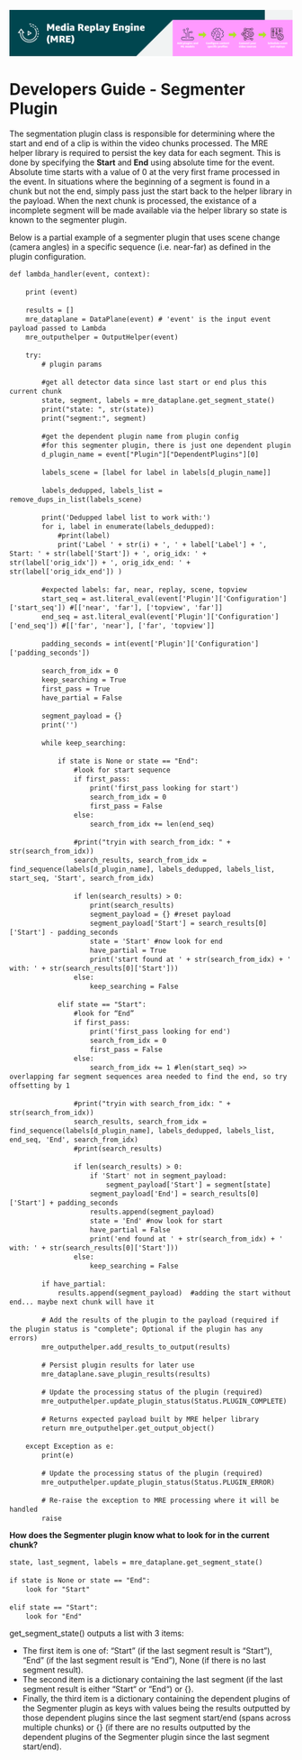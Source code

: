 [![Header](../assets/images/mre-header-1.png)](../../MRE-Developer-Guide.md)

# Developers Guide - Segmenter Plugin

The segmentation plugin class is responsible for determining where the start and end of a clip is within the video chunks processed. The MRE helper library is required to persist the key data for each segment. This is done by specifying the **Start** and **End** using absolute time for the event. Absolute time starts with a value of 0 at the very first frame processed in the event. In situations where the beginning of a segment is found in a chunk but not the end, simply pass just the start back to the helper library in the payload. When the next chunk is processed, the existance of a incomplete segment will be made available via the helper library so state is known to the segmenter plugin.

Below is a partial example of a segmenter plugin that uses scene change (camera angles) in a specific sequence (i.e. near-far) as defined in the plugin configuration.  

```
def lambda_handler(event, context):

    print (event)

    results = []
    mre_dataplane = DataPlane(event) # 'event' is the input event payload passed to Lambda
    mre_outputhelper = OutputHelper(event)

    try:
        # plugin params

        #get all detector data since last start or end plus this current chunk
        state, segment, labels = mre_dataplane.get_segment_state()
        print("state: ", str(state))
        print("segment:", segment)

        #get the dependent plugin name from plugin config
        #for this segmenter plugin, there is just one dependent plugin
        d_plugin_name = event["Plugin"]["DependentPlugins"][0]

        labels_scene = [label for label in labels[d_plugin_name]]

        labels_dedupped, labels_list = remove_dups_in_list(labels_scene)

        print('Dedupped label list to work with:')
        for i, label in enumerate(labels_dedupped):
            #print(label)
            print('Label ' + str(i) + ', ' + label['Label'] + ', Start: ' + str(label['Start']) + ', orig_idx: ' + str(label['orig_idx']) + ', orig_idx_end: ' + str(label['orig_idx_end']) )

        #expected labels: far, near, replay, scene, topview
        start_seq = ast.literal_eval(event['Plugin']['Configuration']['start_seq']) #[['near', 'far'], ['topview', 'far']]
        end_seq = ast.literal_eval(event['Plugin']['Configuration']['end_seq']) #[['far', 'near'], ['far', 'topview']]  

        padding_seconds = int(event['Plugin']['Configuration']['padding_seconds'])

        search_from_idx = 0
        keep_searching = True
        first_pass = True
        have_partial = False

        segment_payload = {}
        print('')            

        while keep_searching:

            if state is None or state == "End":
                #look for start sequence
                if first_pass:
                    print('first_pass looking for start')
                    search_from_idx = 0
                    first_pass = False
                else:
                    search_from_idx += len(end_seq)

                #print("tryin with search_from_idx: " + str(search_from_idx))
                search_results, search_from_idx = find_sequence(labels[d_plugin_name], labels_dedupped, labels_list, start_seq, 'Start', search_from_idx)

                if len(search_results) > 0:
                    print(search_results)
                    segment_payload = {} #reset payload
                    segment_payload['Start'] = search_results[0]['Start'] - padding_seconds
                    state = 'Start' #now look for end
                    have_partial = True
                    print('start found at ' + str(search_from_idx) + ' with: ' + str(search_results[0]['Start']))
                else:
                    keep_searching = False

            elif state == "Start":
                #look for “End”
                if first_pass:
                    print('first_pass looking for end')
                    search_from_idx = 0
                    first_pass = False
                else:
                    search_from_idx += 1 #len(start_seq) >> overlapping far segment sequences area needed to find the end, so try offsetting by 1

                #print("tryin with search_from_idx: " + str(search_from_idx))
                search_results, search_from_idx = find_sequence(labels[d_plugin_name], labels_dedupped, labels_list, end_seq, 'End', search_from_idx)
                #print(search_results)

                if len(search_results) > 0:
                    if 'Start' not in segment_payload:
                        segment_payload['Start'] = segment[state]
                    segment_payload['End'] = search_results[0]['Start'] + padding_seconds
                    results.append(segment_payload)
                    state = 'End' #now look for start
                    have_partial = False
                    print('end found at ' + str(search_from_idx) + ' with: ' + str(search_results[0]['Start']))
                else:
                    keep_searching = False

        if have_partial:
            results.append(segment_payload)  #adding the start without end... maybe next chunk will have it

        # Add the results of the plugin to the payload (required if the plugin status is "complete"; Optional if the plugin has any errors)
        mre_outputhelper.add_results_to_output(results)

        # Persist plugin results for later use
        mre_dataplane.save_plugin_results(results)

        # Update the processing status of the plugin (required)
        mre_outputhelper.update_plugin_status(Status.PLUGIN_COMPLETE)

        # Returns expected payload built by MRE helper library
        return mre_outputhelper.get_output_object()

    except Exception as e:
        print(e)

        # Update the processing status of the plugin (required)
        mre_outputhelper.update_plugin_status(Status.PLUGIN_ERROR)

        # Re-raise the exception to MRE processing where it will be handled
        raise
```

**How does the Segmenter plugin know what to look for in the current chunk?**
```
state, last_segment, labels = mre_dataplane.get_segment_state()

if state is None or state == "End":
	look for "Start"

elif state == "Start":
	look for "End"
```
get_segment_state() outputs a list with 3 items: 
- The first item is one of: “Start” (if the last segment result is “Start”), “End” (if the last segment result is “End”), None (if there is no last segment result).
- The second item is a dictionary containing the last segment (if the last segment result is either “Start“ or “End“) or {}.
- Finally, the third item is a dictionary containing the dependent plugins of the Segmenter plugin as keys with values being the results outputted by those dependent plugins since the last segment start/end (spans across multiple chunks) or {} (if there are no results outputted by the dependent plugins of the Segmenter plugin since the last segment start/end).